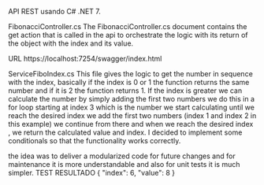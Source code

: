 API REST usando C# .NET 7.

FibonacciController.cs
The FibonacciController.cs document contains the get action that is called in the api to orchestrate the logic with its return of the object with the index and its value.

URL https://localhost:7254/swagger/index.html

ServiceFiboIndex.cs
This file gives the logic to get the number in sequence with the index, basically if the index is 0 or 1 the function returns the same number and if it is 2 the function returns 1. If the index is greater we can calculate the number by simply adding the first two numbers we do this in a for loop starting at index 3 which is the number we start calculating until we reach the desired index we add the first two numbers (index 1 and index 2 in this example) we continue from there and when we reach the desired index , we return the calculated value and index. 
I decided to implement some conditionals so that the functionality works correctly.

the idea was to deliver a modularized code for future changes and for maintenance it is more understandable and also for unit tests it is much simpler.
TEST 
RESULTADO {
  "index": 6,
  "value": 8
}
